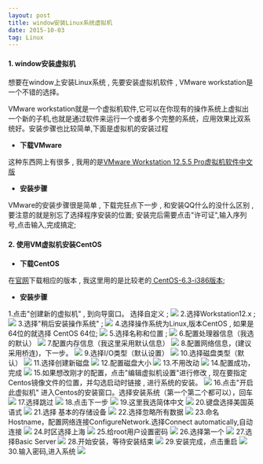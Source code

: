 ```yaml
---
layout: post
title: window安装Linux系统虚拟机
date: 2015-10-03 
tag: Linux
---
```


#### 1. window安装虚拟机 

想要在window上安装Linux系统 , 先要安装虚拟机软件 , VMware workstation是一个不错的选择。

VMware workstation就是一个虚拟机软件,它可以在你现有的操作系统上虚拟出一个新的子机,也就是通过软件来运行一个或者多个完整的系统，应用效果比双系统好。安装步骤也比较简单,下面是虚拟机的安装过程


 - **下载VMware**

这种东西网上有很多 , 我用的是<a href="http://pan.baidu.com/s/1eSekjtg" target="_black">VMware Workstation 12.5.5 Pro虚拟机软件中文版</a>

 - **安装步骤** 


VMware的安装步骤很是简单 , 下载完狂点下一步 , 和安装QQ什么的没什么区别 , 要注意的就是别忘了选择程序安装的位置; 安装完后需要点击"许可证",输入序列号,点击输入,完成搞定;

#### 2. 使用VM虚拟机安装CentOS


 - **下载CentOS**


在<a href="https://wiki.centos.org/Download" target="_black">官网</a>下载相应的版本 , 我这里用的是比较老的<a href="http://pan.baidu.com/s/1bp9y1XX" target="_black" > CentOS-6.3-i386版本</a>;

 - **安装步骤**


1.点击"创建新的虚拟机" , 到向导窗口。 选择自定义 ;
![](/images/posts/CentOS/1.png)
2.选择Workstation12.x ;
![](/images/posts/CentOS/2.png)
3.选择"稍后安装操作系统" ;
![](/images/posts/CentOS/3.png)
4.选择操作系统为Linux,版本CentOS , 如果是64位的就选择 CentOS 64位;
![](/images/posts/CentOS/4.png)
5.选择名称和位置 ;
![](/images/posts/CentOS/5.png)
6.配置处理器信息（我选的默认）
![](/images/posts/CentOS/6.png)
7.配置内存信息（我这里采用默认信息）
![](/images/posts/CentOS/7.png)
8.配置网络信息，(建议采用桥连)，下一步。
![](/images/posts/CentOS/8.png)
9.选择I/O类型（默认设置）
![](/images/posts/CentOS/9.png)
10.选择磁盘类型（默认）
![](/images/posts/CentOS/10.png)
11.选择创建新磁盘
![](/images/posts/CentOS/11.png)
12.配置磁盘大小
![](/images/posts/CentOS/12.png)
13.不用改动
![](/images/posts/CentOS/13.png)
14.配置成功，完成
![](/images/posts/CentOS/14.png)
15.如果想改刚才的配置，点击"编辑虚拟机设置"进行修改 , 现在要指定Centos镜像文件的位置，并勾选启动时链接 , 进行系统的安装。
![](/images/posts/CentOS/15.png)
16.点击"开启此虚拟机" 进入Centos的安装窗口。选择安装系统（第一个第二个都可以），回车
![](/images/posts/CentOS/16.png)
17.选择跳过
![](/images/posts/CentOS/17.png)
18.点击下一步
![](/images/posts/CentOS/18.png)
19.这里我选简体中文
![](/images/posts/CentOS/19.png)
20.键盘选择美国英语式
![](/images/posts/CentOS/20.png)
21.选择 基本的存储设备
![](/images/posts/CentOS/21.png)
22.选择忽略所有数据
![](/images/posts/CentOS/22.png)
23.命名Hostname，配置网络连接ConfigureNetwork.选择Connect automatically,自动连接
![](/images/posts/CentOS/23.png)
24.时区选择上海
![](/images/posts/CentOS/24.png)
25.给root用户设置密码
![](/images/posts/CentOS/25.png)
26.选择第一个
![](/images/posts/CentOS/26.png)
27.选择Basic Server
![](/images/posts/CentOS/27.png)
28.开始安装，等待安装结束
![](/images/posts/CentOS/28.png)
29.安装完成，点击重启
![](/images/posts/CentOS/29.png)
30.输入密码,进入系统
![](/images/posts/CentOS/30.png)
